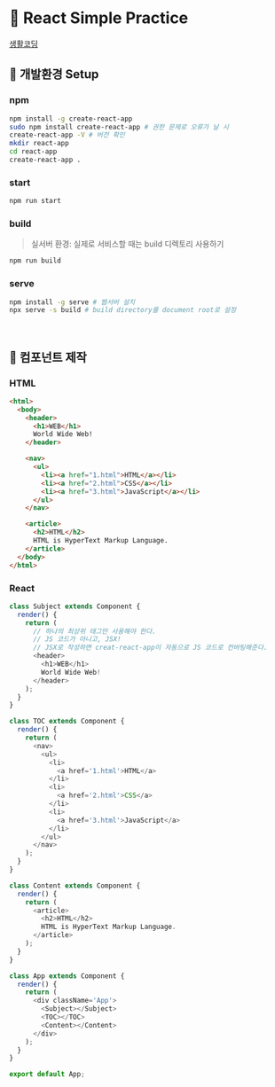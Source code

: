 # 📌 React Simple Practice

[생활코딩](https://www.inflearn.com/course/react-%EC%83%9D%ED%99%9C%EC%BD%94%EB%94%A9/)

## 📁 개발환경 Setup

### npm

```bash
npm install -g create-react-app
sudo npm install create-react-app # 권한 문제로 오류가 날 시
create-react-app -V # 버전 확인
mkdir react-app
cd react-app
create-react-app .
```

### start

```bash
npm run start
```

### build

> 실서버 환경: 실제로 서비스할 때는 build 디렉토리 사용하기

```bash
npm run build
```

### serve

```bash
npm install -g serve # 웹서버 설치
npx serve -s build # build directory를 document root로 설정
```

<br/>

## 📁 컴포넌트 제작

### HTML

```html
<html>
  <body>
    <header>
      <h1>WEB</h1>
      World Wide Web!
    </header>

    <nav>
      <ul>
        <li><a href="1.html">HTML</a></li>
        <li><a href="2.html">CSS</a></li>
        <li><a href="3.html">JavaScript</a></li>
      </ul>
    </nav>

    <article>
      <h2>HTML</h2>
      HTML is HyperText Markup Language.
    </article>
  </body>
</html>
```

### React

```js
class Subject extends Component {
  render() {
    return (
      // 하나의 최상위 태그만 사용해야 한다.
      // JS 코드가 아니고, JSX!
      // JSX로 작성하면 creat-react-app이 자동으로 JS 코드로 컨버팅해준다.
      <header>
        <h1>WEB</h1>
        World Wide Web!
      </header>
    );
  }
}

class TOC extends Component {
  render() {
    return (
      <nav>
        <ul>
          <li>
            <a href='1.html'>HTML</a>
          </li>
          <li>
            <a href='2.html'>CSS</a>
          </li>
          <li>
            <a href='3.html'>JavaScript</a>
          </li>
        </ul>
      </nav>
    );
  }
}

class Content extends Component {
  render() {
    return (
      <article>
        <h2>HTML</h2>
        HTML is HyperText Markup Language.
      </article>
    );
  }
}

class App extends Component {
  render() {
    return (
      <div className='App'>
        <Subject></Subject>
        <TOC></TOC>
        <Content></Content>
      </div>
    );
  }
}

export default App;
```
